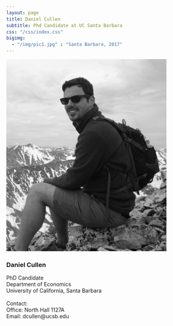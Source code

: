 ```yaml
---
layout: page
title: Daniel Cullen
subtitle: Phd Candidate at UC Santa Barbara
css: "/css/index.css"
bigimg:
  - "/img/pic1.jpg" : "Santa Barbara, 2017"
---
```


<div class="left">
    <img src="/img/dcullen2.jpg" width="425"/>
</div>

<div class="right">
    <p>
        <h3>Daniel Cullen</h3> 
        <p>PhD Candidate<br> 
        Department of Economics<br>  
        University of California, Santa Barbara
        <br><br>
        Contact:<br> 
        Office: North Hall 1127A<br>
        Email: dcullen@ucsb.edu</p> 
    </p>
</div>
